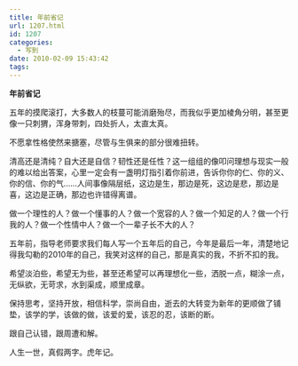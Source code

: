 ```yaml
---
title: 年前省记
url: 1207.html
id: 1207
categories:
  - 写到
date: 2010-02-09 15:43:42
tags:
---
```


**年前省记**

  
五年的摸爬滚打，大多数人的枝蔓可能消磨殆尽，而我似乎更加棱角分明，甚至更像一只刺猬，浑身带刺，四处折人，太直太真。  
  
不愿拿性格使然来搪塞，尽管与生俱来的部分很难扭转。  
  
清高还是清纯？自大还是自信？韧性还是任性？这一组组的像叩问理想与现实一般的难以给出答案，心里一定会有一盏明灯指引着你前进，告诉你你的仁、你的义、你的信、你的气……人间事像隔层纸，这边是生，那边是死，这边是悲，那边是喜，这边是正确，那边也许错得离谱。  
  
做一个理性的人？做一个懂事的人？做一个宽容的人？做一个知足的人？做一个行我的人？做一个性情中人？做一个一辈子长不大的人？  
  
五年前，指导老师要求我们每人写一个五年后的自己，今年是最后一年，清楚地记得我勾勒的2010年的自己，我笑对这样的自己，那是真实的我，不折不扣的我。  
  
希望淡泊些，希望无为些，甚至还希望可以再理想化一些，洒脱一点，糊涂一点，无纵欲，无苛求，水到渠成，顺里成章。  
  
保持思考，坚持开放，相信科学，崇尚自由，逝去的大转变为新年的更顺做了铺垫，该学的学，该做的做，该爱的爱，该忍的忍，该断的断。  
  
跟自己认错，跟周遭和解。  
  
人生一世，真假两字。虎年记。